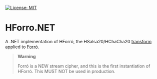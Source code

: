 [![License: MIT](https://img.shields.io/badge/License-MIT-blue.svg)](https://github.com/samuel-lucas6/HForro.NET/blob/main/LICENSE)

# HForro.NET

A .NET implementation of HForró, the HSalsa20/HChaCha20 [transform](https://datatracker.ietf.org/doc/html/draft-irtf-cfrg-xchacha#section-2.2) applied to [Forró](https://iacr.org/cryptodb/data/paper.php?pubkey=32422).

> **Warning**
>
> Forró is a NEW stream cipher, and this is the first instantiation of HForró. This MUST NOT be used in production.

